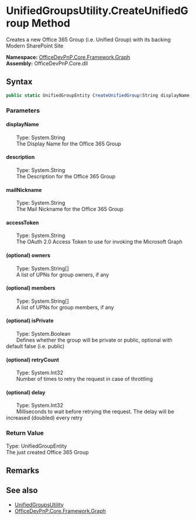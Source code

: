 # UnifiedGroupsUtility.CreateUnifiedGroup Method  
 Creates a new Office 365 Group (i.e. Unified Group) with its backing Modern SharePoint Site   

**Namespace:** [OfficeDevPnP.Core.Framework.Graph](OfficeDevPnP.Core.Framework.Graph.md)  
**Assembly:** OfficeDevPnP.Core.dll  
## Syntax
```C#
public static UnifiedGroupEntity CreateUnifiedGroup(String displayName, String description, String mailNickname, String accessToken, String[] owners, String[] members, Boolean isPrivate, Int32 retryCount, Int32 delay)
```
### Parameters
#### displayName  
&emsp;&emsp;Type: System.String  
&emsp;&emsp;The Display Name for the Office 365 Group  

  

#### description  
&emsp;&emsp;Type: System.String  
&emsp;&emsp;The Description for the Office 365 Group  

  

#### mailNickname  
&emsp;&emsp;Type: System.String  
&emsp;&emsp;The Mail Nickname for the Office 365 Group  

  

#### accessToken  
&emsp;&emsp;Type: System.String  
&emsp;&emsp;The OAuth 2.0 Access Token to use for invoking the Microsoft Graph  

  

#### (optional) owners  
&emsp;&emsp;Type: System.String[]  
&emsp;&emsp;A list of UPNs for group owners, if any  

  

#### (optional) members  
&emsp;&emsp;Type: System.String[]  
&emsp;&emsp;A list of UPNs for group members, if any  

  

#### (optional) isPrivate  
&emsp;&emsp;Type: System.Boolean  
&emsp;&emsp;Defines whether the group will be private or public, optional with default false (i.e. public)  

  

#### (optional) retryCount  
&emsp;&emsp;Type: System.Int32  
&emsp;&emsp;Number of times to retry the request in case of throttling  

  

#### (optional) delay  
&emsp;&emsp;Type: System.Int32  
&emsp;&emsp;Milliseconds to wait before retrying the request. The delay will be increased (doubled) every retry  

  

### Return Value
Type: UnifiedGroupEntity  
The just created Office 365 Group  


## Remarks
  
## See also
- [UnifiedGroupsUtility](OfficeDevPnP.Core.Framework.Graph.UnifiedGroupsUtility.md) 
- [OfficeDevPnP.Core.Framework.Graph](OfficeDevPnP.Core.Framework.Graph.md) 
